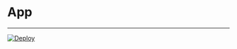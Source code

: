 # App

----------------------------------
[![Deploy](https://github.com/Luz-del-Alba/app/actions/workflows/deploy.yml/badge.svg?branch=master)](https://github.com/Luz-del-Alba/app/actions/workflows/deploy.yml)
 
